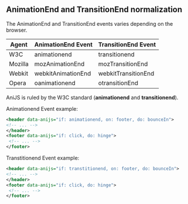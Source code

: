 ## AnimationEnd and TransitionEnd normalization
The AnimationEnd and TransitionEnd events varies depending on the browser.

| Agent   | AnimationEnd Event | TransitionEnd Event |  
| ----    | -----------------  | ------------------- |  
| W3C     | animationend       | transitionend        |  
| Mozilla | mozAnimationEnd    | mozTransitionEnd     |  
| Webkit  | webkitAnimationEnd | webkitTransitionEnd  |  
| Opera   | oanimationend      | otransitionEnd	 |  

AniJS is ruled by the W3C standard (**animationend** and **transitionend**).


Animationend Event example: 

```xml
<header data-anijs="if: animationend, on: footer, do: bounceIn">
<!-- ... -->
</header>
<footer data-anijs="if: click, do: hinge">
 <!-- ... -->
</footer>
```

Transtitionend Event example: 

```xml
<header data-anijs="if: transtitionend, on: footer, do: bounceIn">
<!-- ... -->
</header>
<footer data-anijs="if: click, do: hinge">
 <!-- ... -->
</footer>
```
